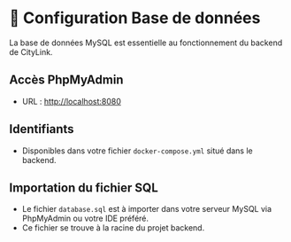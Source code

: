 # 💾 Configuration Base de données

La base de données MySQL est essentielle au fonctionnement du backend de CityLink.

## Accès PhpMyAdmin

- URL : [http://localhost:8080](http://localhost:8080)

## Identifiants

- Disponibles dans votre fichier `docker-compose.yml` situé dans le backend.

## Importation du fichier SQL

- Le fichier `database.sql` est à importer dans votre serveur MySQL via PhpMyAdmin ou votre IDE préféré.
- Ce fichier se trouve à la racine du projet backend.

